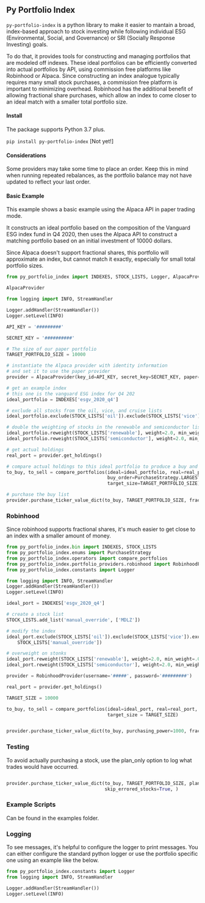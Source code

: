## Py Portfolio Index

`py-portfolio-index` is a python library to make it easier to mantain a broad, index-based approach to stock investing
while following individual ESG (Environmental, Social, and Governance) or SRI (Socially Response Investing) goals.

To do that, it provides tools for constructing and managing portfolios that are modeled off indexes. These ideal
portfolios can be efficiently converted into actual portfolios by API, using commission free platforms like Robinhood or
Alpaca. Since constructing an index analogue typically requires many small stock purchases, a
commission free platform is important to minimizing overhead. Robinhood has the additional benefit of allowing fractional
share purchases, which allow an index to come closer to an ideal match with a smaller total portfolio size. 

#### Install

The package supports Python 3.7 plus.

`pip install py-portfolio-index` [Not yet!]

#### Considerations

Some providers may take some time to place an order. Keep this in mind when running repeated rebalances, as the
portfolio balance may not have updated to reflect your last order.

#### Basic Example

This example shows a basic example using the Alpaca API in paper trading mode.

It constructs an ideal portfolio based on the composition of the Vanguard ESG index fund in Q4 2020, then uses the
Alpaca API to construct a matching portfolio based on an initial investment of 10000 dollars.

Since Alpaca doesn't support fractional shares, this portfolio will approximate an index, but cannot match it exactly, 
especially for small total portfolio sizes.

```python
from py_portfolio_index import INDEXES, STOCK_LISTS, Logger, AlpacaProvider, PurchaseStrategy, compare_portfolios,

AlpacaProvider

from logging import INFO, StreamHandler

Logger.addHandler(StreamHandler())
Logger.setLevel(INFO)

API_KEY = '#########'

SECRET_KEY = '##########'

# The size of our paper portfolio
TARGET_PORTFOLIO_SIZE = 10000

# instantiate the Alpaca provider with identity information
# and set it to use the paper provider
provider = AlpacaProvider(key_id=API_KEY, secret_key=SECRET_KEY, paper=True)

# get an example index 
# this one is the vanguard ESG index for Q4 202
ideal_portfolio = INDEXES['esgv_2020_q4']

# exclude all stocks from the oil, vice, and cruise lists
ideal_portfolio.exclude(STOCK_LISTS['oil']).exclude(STOCK_LISTS['vice']).exclude(STOCK_LISTS['cruises'])

# double the weighting of stocks in the renewable and semiconductor lists, and set them to a minimum weight of .1%
ideal_portfolio.reweight(STOCK_LISTS['renewable'], weight=2.0, min_weight=.001)
ideal_portfolio.reweight(STOCK_LISTS['semiconductor'], weight=2.0, min_weight=.001)

# get actual holdings
real_port = provider.get_holdings()

# compare actual holdings to this ideal portfolio to produce a buy and sell list
to_buy, to_sell = compare_portfolios(ideal=ideal_portfolio, real=real_port,
                                     buy_order=PurchaseStrategy.LARGEST_DIFF_FIRST,
                                     target_size=TARGET_PORTFOLIO_SIZE)

# purchase the buy list
provider.purchase_ticker_value_dict(to_buy, TARGET_PORTFOLIO_SIZE, fractional_shares=False, skip_errored_stocks=True)
```

### Robinhood

Since robinhood supports fractional shares, it's much easier to get close to an index
with a smaller amount of money. 


```python
from py_portfolio_index.bin import INDEXES, STOCK_LISTS
from py_portfolio_index.enums import PurchaseStrategy
from py_portfolio_index.operators import compare_portfolios
from py_portfolio_index.portfolio_providers.robinhood import RobinhoodProvider
from py_portfolio_index.constants import Logger

from logging import INFO, StreamHandler
Logger.addHandler(StreamHandler())
Logger.setLevel(INFO)

ideal_port = INDEXES['esgv_2020_q4']

# create a stock list
STOCK_LISTS.add_list('manual_override', ['MDLZ'])

# modify the index
ideal_port.exclude(STOCK_LISTS['oil']).exclude(STOCK_LISTS['vice']).exclude(STOCK_LISTS['cruises']).exclude(
    STOCK_LISTS['manual_override'])

# overweight on stonks
ideal_port.reweight(STOCK_LISTS['renewable'], weight=2.0, min_weight=.001)
ideal_port.reweight(STOCK_LISTS['semiconductor'], weight=2.0, min_weight=.001)

provider = RobinhoodProvider(username='#####', password='#########')

real_port = provider.get_holdings()

TARGET_SIZE = 10000

to_buy, to_sell = compare_portfolios(ideal=ideal_port, real=real_port, buy_order=PurchaseStrategy.CHEAPEST_FIRST,
                                     target_size = TARGET_SIZE)


provider.purchase_ticker_value_dict(to_buy, purchasing_power=1000, fractional_shares=True, skip_errored_stocks=True)

```

### Testing

To avoid actually purchasing a stock, use the plan_only option to log what trades would have occurred.

```python

provider.purchase_ticker_value_dict(to_buy, TARGET_PORTFOLIO_SIZE, plan_only=True, fractional_shares=False,
                                    skip_errored_stocks=True, )

```

### Example Scripts

Can be found in the examples folder.

### Logging

To see messages, it's helpful to configure the logger to print messages. You can either configure the standard python
logger or use the portfolio specific one using an example like the below.

```python
from py_portfolio_index.constants import Logger
from logging import INFO, StreamHandler

Logger.addHandler(StreamHandler())
Logger.setLevel(INFO)

```



